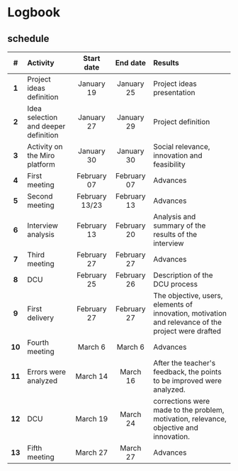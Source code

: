#   Logbook


##  schedule

|   #    | Activity                                               | Start date       |  End date       | Results                                     |
| :----: | :----------------------------------------------------- | :---------:      | :---------:     | :------------------------------------------------------ |
| **1**  | Project ideas definition                               | January 19    | January 25   | Project ideas presentation                              |
| **2**  | Idea selection and deeper definition                   | January 27    | January 29   | Project definition                                      |
| **3**  | Activity on the Miro platform                         | January 30    | January 30   | Social relevance, innovation and feasibility            |
| **4**  | First meeting                                          | February 07  | February 07  | Advances                                                |
| **5**  | Second meeting                                         | February 13/23   | February 13  | Advances                                                |
| **6**  | Interview analysis                                             | February 13   | February 20  | Analysis and summary of the results of the interview|
| **7**  | Third meeting                                              | February 27   | February 27  | Advances                                         |
| **8**  | DCU                                               | February 25   | February 26  | Description of the DCU process         |
| **9**  | First delivery                                             | February 27   | February 27  | The objective, users, elements of innovation, motivation and relevance of the project were drafted |
| **10**  | Fourth meeting                                               | March 6   | March 6  | Advances        |
| **11**  | Errors were analyzed                                               | March 14   | March 16  | After the teacher's feedback, the points to be improved were analyzed. |
| **12**  | DCU                                               | March 19   | March 24  | corrections were made to the problem, motivation, relevance, objective and innovation.|
| **13**  | Fifth meeting                                               | March 27   | March 27  | Advances        |
